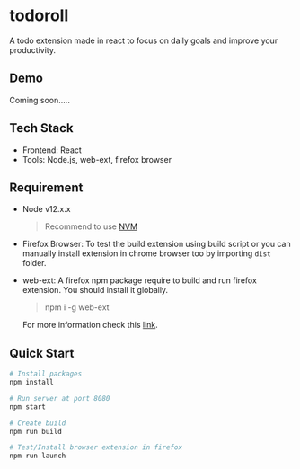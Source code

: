 # todoroll

A todo extension made in react to focus on daily goals and improve your productivity.

## Demo

Coming soon.....

## Tech Stack

- Frontend: React
- Tools: Node.js, web-ext, firefox browser

## Requirement

- Node v12.x.x

  > Recommend to use [NVM](https://github.com/nvm-sh/nvm)

- Firefox Browser: To test the build extension using build script or you can manually install extension in chrome browser too by importing `dist` folder.

- web-ext: A firefox npm package require to build and run firefox extension. You should install it globally.

  > npm i -g web-ext

  For more information check this [link](https://github.com/mozilla/web-ext/).

## Quick Start

```bash
# Install packages
npm install

# Run server at port 8080
npm start

# Create build
npm run build

# Test/Install browser extension in firefox
npm run launch
```
